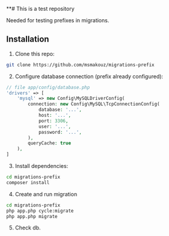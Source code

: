 **# This is a test repository

Needed for testing prefixes in migrations.

## Installation

1) Clone this repo:

```bash
git clone https://github.com/msmakouz/migrations-prefix
```

2) Configure database connection (prefix already configured):

```php
// file app/config/database.php
'drivers' => [
    'mysql' => new Config\MySQLDriverConfig(
        connection: new Config\MySQL\TcpConnectionConfig(
            database: '...',
            host: '...',
            port: 3306,
            user: '...',
            password: '...',
        ),
        queryCache: true
    ),
]
```

3) Install dependencies:

```bash
cd migrations-prefix
composer install
```

4) Create and run migration

```bash
cd migrations-prefix
php app.php cycle:migrate
php app.php migrate
```

5) Check db.
